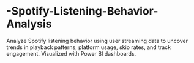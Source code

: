 # -Spotify-Listening-Behavior-Analysis
Analyze Spotify listening behavior using user streaming data to uncover trends in playback patterns, platform usage, skip rates, and track engagement. Visualized with Power BI dashboards.
